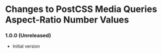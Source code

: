 # Changes to PostCSS Media Queries Aspect-Ratio Number Values

### 1.0.0 (Unreleased)

- Initial version
